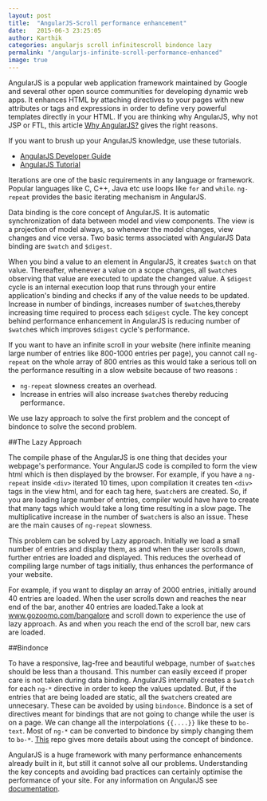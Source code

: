 ```yaml
---
layout: post
title:  "AngularJS-Scroll performance enhancement"
date:   2015-06-3 23:25:05
author: Karthik
categories: angularjs scroll infinitescroll bindonce lazy 
permalink: "/angularjs-infinite-scroll-performance-enhanced"
image: true
---
```


AngularJS is a popular web application framework maintained by Google and several other open source communities for developing dynamic web apps. It enhances HTML by attaching directives to your pages with new attributes or tags and expressions in order to define very powerful templates directly in your HTML. If you are thinking why AngularJS, why not JSP or FTL, this article <a href="http://jeffwhelpley.com/angularjs/">Why AngularJS?</a> gives the right reasons.

If you want to brush up your AngularJS knowledge, use these tutorials.

* <a href="https://docs.angularjs.org/guide/introduction">AngularJS Developer Guide<a>
* <a href="http://www.w3schools.com/angular/">AngularJS Tutorial<a>

Iterations are one of the basic requirements in any language or framework. Popular languages like C, C++, Java etc use loops like `for` and `while`. `ng-repeat` provides the basic iterating mechanism in AngularJS.

Data binding is the core concept of AngularJS. It is automatic synchronization of data between model and view components. The view is a projection of model always, so whenever the model changes, view changes and vice versa. Two basic terms associated with AngularJS Data binding are  `$watch` and `$digest`.

When you bind a value to an element in AngularJS, it creates `$watch` on that value. Thereafter, whenever a value on a scope changes, all `$watch`es observing that value are executed to update the changed value. A `$digest` cycle is an internal execution loop that runs through your entire application's binding and checks if any of the value needs to be updated. Increase in number of bindings, increases number of `$watch`es,thereby increasing time required to process each `$digest` cycle.
The key concept behind performance enhancement in AngularJS is reducing number of `$watch`es which improves `$digest` cycle's performance. 

If you want to have an infinite scroll in your website (here infinite meaning large number of entries like 800-1000 entries per page), you cannot call `ng-repeat` on the whole array of 800 entries as this would take a serious toll on the performance resulting in a slow website because of two reasons :

* `ng-repeat` slowness creates an overhead.
* Increase in entries will also increase `$watch`es thereby reducing performance.

We use lazy approach to solve the first problem and the concept of bindonce to solve the second problem.

##The Lazy Approach

The compile phase of the AngularJS is one thing that decides your webpage's performance. Your AngularJS code is compiled to form the view html which is then displayed by the browser. For example, if you have a `ng-repeat` inside `<div>` iterated 10 times, upon compilation it creates ten `<div>` tags in the view html, and for each tag here, `$watch`ers are created. So, if you are loading large number of entries, compiler would have have to create that many tags which would take a long time resulting in a slow page. The multiplicative increase in the number of `$watch`ers is also an issue. These are the main causes of `ng-repeat` slowness.

This problem can be solved by Lazy approach. Initially we load a small number of entries and display them, as and when the user scrolls down, further entries are loaded and displayed. This reduces the overhead of compiling large number of tags initially, thus enhances the performance of your website. 

For example, if you want to display an array of 2000 entries, initially around 40 entries are loaded. When the user scrolls down and reaches the near end of the bar, another 40 entries are loaded.Take a look at <a href="http://www.gozoomo.com/bangalore">www.gozoomo.com/bangalore</a> and scroll down to experience the use of lazy approach. As and when you reach the end of the scroll bar, new cars are loaded.
 
<!--The code below shows the implementation of the lazy-approach.
{% gist karthiks1995/1e8f87836961bb3a8b4c %}-->

##Bindonce

To have a responsive, lag-free and beautiful webpage, number of `$watch`es should be less than a thousand. This number can easily exceed if proper care is not taken during data binding. AngularJS internally creates a `$watch` for each `ng-*` directive in order to keep the values updated. But, if the entries that are being loaded are static, all the `$watch`ers created are unnecesary. These can be avoided by using `bindonce`. Bindonce is a set of directives meant for bindings that are not going to change while the user is on a page. We can change all the interpolations `{{....}}` like these to `bo-text`. Most of `ng-*` can be converted to bindonce by simply changing them to `bo-*`. <a href="https://github.com/Pasvaz/bindonce">This</a> repo gives more details about using the concept of bindonce.

AngularJS is a huge framework with many performance enhancements already built in it, but still it cannot solve all our problems. Understanding the key concepts and avoiding bad practices can certainly optimise the performance of your site. For any information on AngularJS see <a href="https://docs.angularjs.org/api">documentation</a>.








